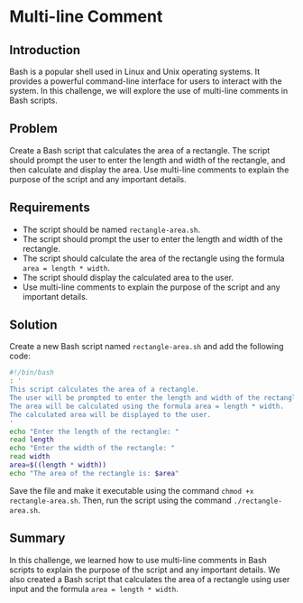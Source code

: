 # Multi-line Comment

## Introduction

Bash is a popular shell used in Linux and Unix operating systems. It provides a powerful command-line interface for users to interact with the system. In this challenge, we will explore the use of multi-line comments in Bash scripts.

## Problem

Create a Bash script that calculates the area of a rectangle. The script should prompt the user to enter the length and width of the rectangle, and then calculate and display the area. Use multi-line comments to explain the purpose of the script and any important details.

## Requirements

- The script should be named `rectangle-area.sh`.
- The script should prompt the user to enter the length and width of the rectangle.
- The script should calculate the area of the rectangle using the formula `area = length * width`.
- The script should display the calculated area to the user.
- Use multi-line comments to explain the purpose of the script and any important details.

## Solution

Create a new Bash script named `rectangle-area.sh` and add the following code:

```bash
#!/bin/bash
: '
This script calculates the area of a rectangle.
The user will be prompted to enter the length and width of the rectangle.
The area will be calculated using the formula area = length * width.
The calculated area will be displayed to the user.
'
echo "Enter the length of the rectangle: "
read length
echo "Enter the width of the rectangle: "
read width
area=$((length * width))
echo "The area of the rectangle is: $area"
```

Save the file and make it executable using the command `chmod +x rectangle-area.sh`. Then, run the script using the command `./rectangle-area.sh`.

## Summary

In this challenge, we learned how to use multi-line comments in Bash scripts to explain the purpose of the script and any important details. We also created a Bash script that calculates the area of a rectangle using user input and the formula `area = length * width`.

